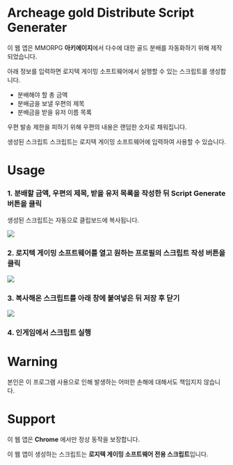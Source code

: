 # Archeage gold Distribute Script Generater

이 웹 앱은 MMORPG **아키에이지**에서 다수에 대한 골드 분배를 자동화하기 위해 제작되었습니다.

아래 정보를 입력하면 로지텍 게이밍 소프트웨어에서 실행할 수 있는 스크립트를 생성합니다.

- 분배해야 할 총 금액
- 분배금을 보낼 우편의 제목
- 분배금을 받을 유저 이름 목록

우편 발송 제한을 피하기 위해 우편의 내용은 랜덤한 숫자로 채워집니다.

생성된 스크립트 스크립트는 로지텍 게이밍 소프트웨어에 입력하여 사용할 수 있습니다.

# Usage

### 1. 분배할 금액, 우편의 제목, 받을 유저 목록을 작성한 뒤 Script Generate 버튼을 클릭
생성된 스크립트는 자동으로 클립보드에 복사됩니다.

<img src="http://i.imgur.com/oDeezZe.png">

### 2. 로지텍 게이밍 소프트웨어를 열고 원하는 프로필의 스크립트 작성 버튼을 클릭

<img src="http://i.imgur.com/SteJR6m.png">

### 3. 복사해온 스크립트를 아래 창에 붙여넣은 뒤 저장 후 닫기

<img src="http://i.imgur.com/m50rwvh.png">

### 4. 인게임에서 스크립트 실행

# Warning

본인은 이 프로그램 사용으로 인해 발생하는 어떠한 손해에 대해서도 책임지지 않습니다.

# Support 

이 웹 앱은 **Chrome** 에서만 정상 동작을 보장합니다.

이 웹 앱이 생성하는 스크립트는 **로지텍 게이밍 소프트웨어 전용 스크립트**입니다.